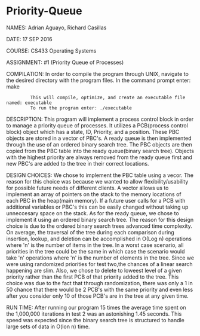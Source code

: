 # Priority-Queue

NAMES:       Adrian Aguayo, Richard Casillas

DATE:        17 SEP 2016

COURSE:      CS433 Operating Systems

ASSIGNMENT:  #1 (Priority Queue of Processes)

COMPILATION: In order to compile the program through UNIX, navigate to the desired directory with the program files.
             In the command prompt enter: make 
             
             This will compile, optimize, and create an executable file named: executable
             To run the program enter: ./executable

DESCRIPTION: This program will implement a process control block in order to manage a priority queue of processes.
             It utilizes a PCB(process control block) object which has a state, ID, Priority, and a position. These PBC 
             objects are stored in a vector of PBC's. A ready queue is then implemented through the use of an ordered 
             binary search tree. The PBC objects are then copied from the PBC table into the ready queue(binary search tree). 
             Objects with the highest priority are always removed from the ready queue first and new PBC's are added to
             the tree in their correct locations. 
             
DESIGN CHOICES: We chose to implement the PBC table using a vecor. The reason for this choice was because we wanted to 
                allow flexibility/usability for possible future needs of different clients. A vector allows us to implement
                an array of pointers on the stack to the memory locations of each PBC in the heap(main memory). If a future user
                calls for a PCB with additional variables or PBC's this can be easily changed without taking up unneccesary space on the stack.
                As for the ready queue, we chose to implement it using an ordered binary search tree. The reason for this design choice is due to the ordered binary search trees advanced time complexity. On average, the traversal of the tree during each comparison during insertion, lookup, and deletion can be accomplished in O(Log n) operations where 'n' is the number of items in the tree. In a worst case scenario, all priorities in the tree could be the same in which case the scenario would take 'n' operations where 'n' is the number of elements in the tree. Since we were using randomized priorities for test two,the chances of a linear search happening are slim. 
                Also, we chose to delete to loweest level of a given priority rather than the first PCB of that priority added to the tree. This choice was due to the fact that through randomization, there was only a 1 in 50 chance that there would be 2 PCB's with the same priority and even less after you consider only 10 of those PCB's are in the tree at any given time.

RUN TIME: After running our program 15 times the average time spent on the 1,000,000 iterations in test 2 was an astonishing 1.45
          seconds. This speed was expected since the binary search tree is structured to handle large sets of data in O(lon n) time.
